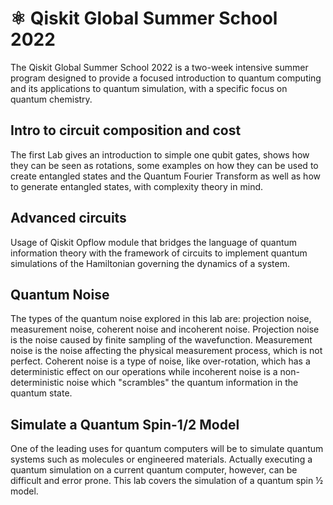 

# ⚛︎ Qiskit Global Summer School 2022

The Qiskit Global Summer School 2022 is a two-week intensive summer program designed to provide a focused introduction to quantum computing and its applications to quantum simulation, with a specific focus on quantum chemistry.

## Intro to circuit composition and cost

The first Lab gives an introduction to simple one qubit gates, shows how they can be seen as rotations, some examples on how they can be used to create entangled states and the Quantum Fourier Transform as well as how to generate entangled states, with complexity theory in mind.

## Advanced circuits
Usage of Qiskit Opflow module that bridges the language of quantum information theory with the framework of circuits to implement quantum simulations of the Hamiltonian governing the dynamics of a system.

## Quantum Noise

The types of the quantum noise explored in this lab are: projection noise, measurement noise, coherent noise and incoherent noise. Projection noise is the noise caused by finite sampling of the wavefunction. Measurement noise is the noise affecting the physical measurement process, which is not perfect. Coherent noise is a type of noise, like over-rotation, which has a deterministic effect on our operations while incoherent noise is a non-deterministic noise which "scrambles" the quantum information in the quantum state.

## Simulate a Quantum Spin-1/2 Model
One of the leading uses for quantum computers will be to simulate quantum systems such as molecules or engineered materials. Actually executing a quantum simulation on a current quantum computer, however, can be difficult and error prone. This lab covers the simulation of a quantum spin ½ model.
